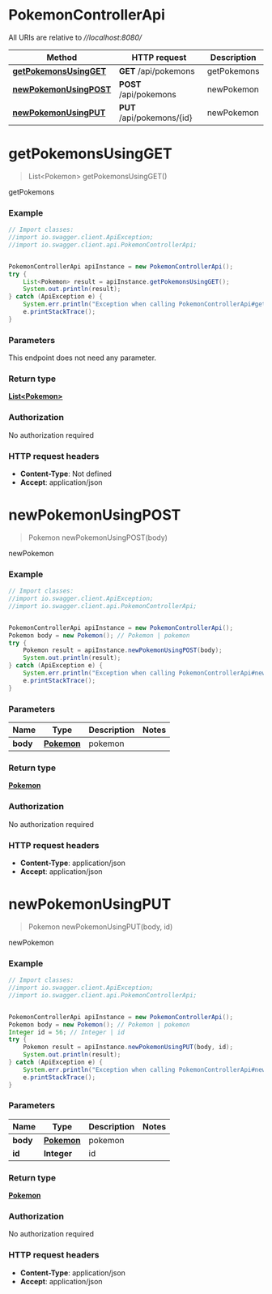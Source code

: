 # PokemonControllerApi

All URIs are relative to *//localhost:8080/*

Method | HTTP request | Description
------------- | ------------- | -------------
[**getPokemonsUsingGET**](PokemonControllerApi.md#getPokemonsUsingGET) | **GET** /api/pokemons | getPokemons
[**newPokemonUsingPOST**](PokemonControllerApi.md#newPokemonUsingPOST) | **POST** /api/pokemons | newPokemon
[**newPokemonUsingPUT**](PokemonControllerApi.md#newPokemonUsingPUT) | **PUT** /api/pokemons/{id} | newPokemon

<a name="getPokemonsUsingGET"></a>
# **getPokemonsUsingGET**
> List&lt;Pokemon&gt; getPokemonsUsingGET()

getPokemons

### Example
```java
// Import classes:
//import io.swagger.client.ApiException;
//import io.swagger.client.api.PokemonControllerApi;


PokemonControllerApi apiInstance = new PokemonControllerApi();
try {
    List<Pokemon> result = apiInstance.getPokemonsUsingGET();
    System.out.println(result);
} catch (ApiException e) {
    System.err.println("Exception when calling PokemonControllerApi#getPokemonsUsingGET");
    e.printStackTrace();
}
```

### Parameters
This endpoint does not need any parameter.

### Return type

[**List&lt;Pokemon&gt;**](Pokemon.md)

### Authorization

No authorization required

### HTTP request headers

 - **Content-Type**: Not defined
 - **Accept**: application/json

<a name="newPokemonUsingPOST"></a>
# **newPokemonUsingPOST**
> Pokemon newPokemonUsingPOST(body)

newPokemon

### Example
```java
// Import classes:
//import io.swagger.client.ApiException;
//import io.swagger.client.api.PokemonControllerApi;


PokemonControllerApi apiInstance = new PokemonControllerApi();
Pokemon body = new Pokemon(); // Pokemon | pokemon
try {
    Pokemon result = apiInstance.newPokemonUsingPOST(body);
    System.out.println(result);
} catch (ApiException e) {
    System.err.println("Exception when calling PokemonControllerApi#newPokemonUsingPOST");
    e.printStackTrace();
}
```

### Parameters

Name | Type | Description  | Notes
------------- | ------------- | ------------- | -------------
 **body** | [**Pokemon**](Pokemon.md)| pokemon |

### Return type

[**Pokemon**](Pokemon.md)

### Authorization

No authorization required

### HTTP request headers

 - **Content-Type**: application/json
 - **Accept**: application/json

<a name="newPokemonUsingPUT"></a>
# **newPokemonUsingPUT**
> Pokemon newPokemonUsingPUT(body, id)

newPokemon

### Example
```java
// Import classes:
//import io.swagger.client.ApiException;
//import io.swagger.client.api.PokemonControllerApi;


PokemonControllerApi apiInstance = new PokemonControllerApi();
Pokemon body = new Pokemon(); // Pokemon | pokemon
Integer id = 56; // Integer | id
try {
    Pokemon result = apiInstance.newPokemonUsingPUT(body, id);
    System.out.println(result);
} catch (ApiException e) {
    System.err.println("Exception when calling PokemonControllerApi#newPokemonUsingPUT");
    e.printStackTrace();
}
```

### Parameters

Name | Type | Description  | Notes
------------- | ------------- | ------------- | -------------
 **body** | [**Pokemon**](Pokemon.md)| pokemon |
 **id** | **Integer**| id |

### Return type

[**Pokemon**](Pokemon.md)

### Authorization

No authorization required

### HTTP request headers

 - **Content-Type**: application/json
 - **Accept**: application/json


